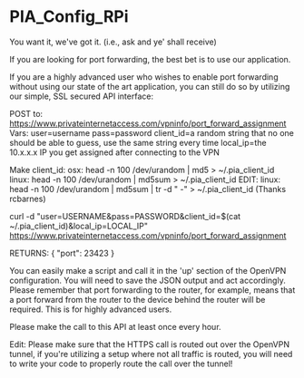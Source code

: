 PIA_Config_RPi
==============


You want it, we've got it.  (i.e., ask and ye' shall receive)

If you are looking for port forwarding, the best bet is to use our application.

If you are a highly advanced user who wishes to enable port forwarding without using our state of the art application, you can still do so by utilizing our simple, SSL secured API interface:

POST to:  https://www.privateinternetaccess.com/vpninfo/port_forward_assignment
Vars:     user=username
          pass=password
          client_id=a random string that no one should be able to guess, use the same string every time
          local_ip=the 10.x.x.x IP you get assigned after connecting to the VPN

Make client_id:
osx:   head -n 100 /dev/urandom | md5 > ~/.pia_client_id
linux: head -n 100 /dev/urandom | md5sum > ~/.pia_client_id
EDIT:  linux: head -n 100 /dev/urandom | md5sum | tr -d " -" > ~/.pia_client_id 
(Thanks rcbarnes)

curl -d "user=USERNAME&pass=PASSWORD&client_id=$(cat ~/.pia_client_id)&local_ip=LOCAL_IP" https://www.privateinternetaccess.com/vpninfo/port_forward_assignment

RETURNS:
{ "port": 23423 }

You can easily make a script and call it in the 'up' section of the OpenVPN configuration.  You will need to save the JSON output and act accordingly.  Please remember that port forwarding to the router, for example, means that a port forward from the router to the device behind the router will be required.  This is for highly advanced users.

Please make the call to this API at least once every hour.

Edit: Please make sure that the HTTPS call is routed out over the OpenVPN tunnel, if you're utilizing a setup where not all traffic is routed, you will need to write your code to properly route the call over the tunnel!
